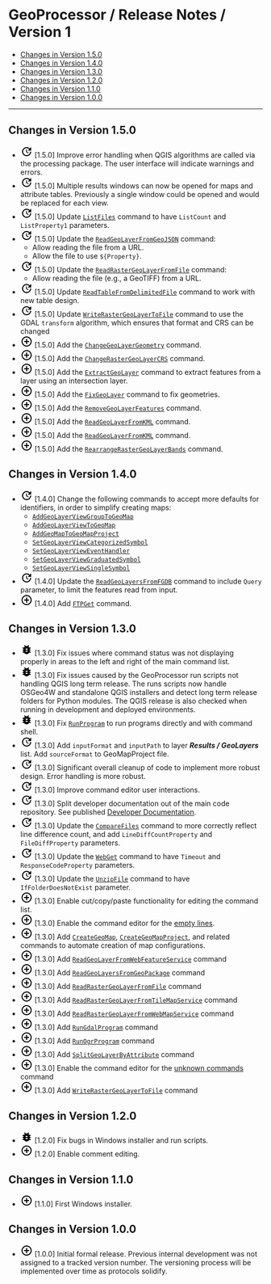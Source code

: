 # GeoProcessor / Release Notes / Version 1 #

* [Changes in Version 1.5.0](#changes-in-version-150)
* [Changes in Version 1.4.0](#changes-in-version-140)
* [Changes in Version 1.3.0](#changes-in-version-130)
* [Changes in Version 1.2.0](#changes-in-version-120)
* [Changes in Version 1.1.0](#changes-in-version-110)
* [Changes in Version 1.0.0](#changes-in-version-100)

----------

## Changes in Version 1.5.0 ##

* ![change](change.png) [1.5.0] Improve error handling when QGIS algorithms are called via the processing package.
  The user interface will indicate warnings and errors.
* ![change](change.png) [1.5.0] Multiple results windows can now be opened for maps and attribute tables.
  Previously a single window could be opened and would be replaced for each view.
* ![change](change.png) [1.5.0] Update [`ListFiles`](../command-ref/ListFiles/ListFiles.md)
  command to have `ListCount` and `ListProperty1` parameters.
* ![change](change.png) [1.5.0] Update the [`ReadGeoLayerFromGeoJSON`](../command-ref/ReadGeoLayerFromGeoJSON/ReadGeoLayerFromGeoJSON.md) command:
    + Allow reading the file from a URL.
    + Allow the file to use `${Property}`.
* ![change](change.png) [1.5.0] Update the [`ReadRasterGeoLayerFromFile`](../command-ref/ReadRasterGeoLayerFromFile/ReadRasterGeoLayerFromFile.md) command:
    + Allow reading the file (e.g., a GeoTIFF) from a URL.
* ![change](change.png) [1.5.0] Update [`ReadTableFromDelimitedFile`](../command-ref/ReadTableFromDelimitedFile/ReadTableFromDelimitedFile.md)
  command to work with new table design.
* ![change](change.png) [1.5.0] Update [`WriteRasterGeoLayerToFile`](../command-ref/WriteRasterGeoLayerToFile/WriteRasterGeoLayerToFile.md)
  command to use the GDAL `transform` algorithm, which ensures that format and CRS can be changed
* ![new](new.png) [1.5.0] Add the [`ChangeGeoLayerGeometry`](../command-ref/ChangeGeoLayerGeometry/ChangeGeoLayerGeometry.md) command.
* ![new](new.png) [1.5.0] Add the [`ChangeRasterGeoLayerCRS`](../command-ref/ChangeRasterGeoLayerCRS/ChangeRasterGeoLayerCRS.md) command.
* ![new](new.png) [1.5.0] Add the [`ExtractGeoLayer`](../command-ref/ExtractGeoLayer/ExtractGeoLayer.md) command to extract features from a layer using an intersection layer.
* ![new](new.png) [1.5.0] Add the [`FixGeoLayer`](../command-ref/FixGeoLayer/FixGeoLayer.md) command to fix geometries.
* ![new](new.png) [1.5.0] Add the [`RemoveGeoLayerFeatures`](../command-ref/RemoveGeoLayerFeatures/RemoveGeoLayerFeatures.md) command.
* ![new](new.png) [1.5.0] Add the [`ReadGeoLayerFromKML`](../command-ref/ReadGeoLayerFromKML/ReadGeoLayerFromKML.md) command.
* ![new](new.png) [1.5.0] Add the [`ReadGeoLayerFromKML`](../command-ref/ReadGeoLayerFromKML/ReadGeoLayerFromKML.md) command.
* ![new](new.png) [1.5.0] Add the [`RearrangeRasterGeoLayerBands`](../command-ref/RearrangeRasterGeoLayerBands/RearrangeRasterGeoLayerBands.md) command.

## Changes in Version 1.4.0 ##

* ![change](change.png) [1.4.0] Change the following commands to accept more defaults for identifiers,
  in order to simplify creating maps:
    + [`AddGeoLayerViewGroupToGeoMap`](../command-ref/AddGeoLayerViewGroupToGeoMap/AddGeoLayerViewGroupToGeoMap.md)
    + [`AddGeoLayerViewToGeoMap`](../command-ref/AddGeoLayerViewToGeoMap/AddGeoLayerViewToGeoMap.md)
    + [`AddGeoMapToGeoMapProject`](../command-ref/AddGeoMapToGeoMapProject/AddGeoMapToGeoMapProject.md)
    + [`SetGeoLayerViewCategorizedSymbol`](../command-ref/SetGeoLayerViewCategorizedSymbol/SetGeoLayerViewCategorizedSymbol.md)
    + [`SetGeoLayerViewEventHandler`](../command-ref/SetGeoLayerViewEventHandler/SetGeoLayerViewEventHandler.md)
    + [`SetGeoLayerViewGraduatedSymbol`](../command-ref/SetGeoLayerViewGraduatedSymbol/SetGeoLayerViewGraduatedSymbol.md)
    + [`SetGeoLayerViewSingleSymbol`](../command-ref/SetGeoLayerViewSingleSymbol/SetGeoLayerViewSingleSymbol.md)
* ![change](change.png) [1.4.0] Update the
  [`ReadGeoLayersFromFGDB`](../command-ref/ReadGeoLayersFromFGDB/ReadGeoLayersFromFGDB.md) command
  to include `Query` parameter, to limit the features read from input.
* ![new](new.png) [1.4.0] Add [`FTPGet`](../command-ref/FTPGet/FTPGet.md) command.

## Changes in Version 1.3.0 ##

* ![bug](bug.png) [1.3.0] Fix issues where command status was not displaying properly in
  areas to the left and right of the main command list.
* ![bug](bug.png) [1.3.0] Fix issues caused by the GeoProcessor run scripts not handling QGIS long term release.
  The runs scripts now handle OSGeo4W and standalone QGIS installers and detect long term release folders
  for Python modules.  The QGIS release is also checked when running in development and deployed environments.
* ![bug](bug.png) [1.3.0] Fix [`RunProgram`](../command-ref/RunProgram/RunProgram.md) to run programs
  directly and with command shell.
* ![change](change.png) [1.3.0] Add `inputFormat` and `inputPath` to layer ***Results / GeoLayers*** list.
  Add `sourceFormat` to GeoMapProject file.
* ![change](change.png) [1.3.0] Significant overall cleanup of code to implement more robust design.
  Error handling is more robust.
* ![change](change.png) [1.3.0] Improve command editor user interactions.
* ![change](change.png) [1.3.0] Split developer documentation out of the main code repository.
  See published [Developer Documentation](http://software.openwaterfoundation.org/geoprocessor/latest/doc-dev/).
* ![change](change.png) [1.3.0] Update the [`CompareFiles`](../command-ref/CompareFiles/CompareFiles.md)
  command to more correctly reflect line difference count,
  and add `LineDiffCountProperty` and `FileDiffProperty` parameters.
* ![change](change.png) [1.3.0] Update the [`WebGet`](../command-ref/WebGet/WebGet.md) command to have
  `Timeout` and `ResponseCodeProperty` parameters.
* ![change](change.png) [1.3.0] Update the [`UnzipFile`](../command-ref/UnzipFile/UnzipFile.md) command to have
  `IfFolderDoesNotExist` parameter.
* ![new](new.png) [1.3.0] Enable cut/copy/paste functionality for editing the command list.
* ![new](new.png) [1.3.0] Enable the command editor for the [empty lines](../command-ref/Blank/Blank.md).
* ![new](new.png) [1.3.0] Add [`CreateGeoMap`](../command-ref/CreateGeoMap/CreateGeoMap.md),
  [`CreateGeoMapProject`](../command-ref/CreateGeoMapProject/CreateGeoMapProject.md), and related commands
  to automate creation of map configurations.
* ![new](new.png) [1.3.0] Add [`ReadGeoLayerFromWebFeatureService`](../command-ref/ReadGeoLayerFromWebFeatureService/ReadGeoLayerFromWebFeatureService.md) command
* ![new](new.png) [1.3.0] Add [`ReadGeoLayersFromGeoPackage`](../command-ref/ReadGeoLayersFromGeoPackage/ReadGeoLayersFromGeoPackage.md) command
* ![new](new.png) [1.3.0] Add [`ReadRasterGeoLayerFromFile`](../command-ref/ReadRasterGeoLayerFromFile/ReadRasterGeoLayerFromFile.md) command
* ![new](new.png) [1.3.0] Add [`ReadRasterGeoLayerFromTileMapService`](../command-ref/ReadRasterGeoLayerFromTileMapService/ReadRasterGeoLayerFromTileMapService.md) command
* ![new](new.png) [1.3.0] Add [`ReadRasterGeoLayerFromWebMapService`](../command-ref/ReadRasterGeoLayerFromWebMapService/ReadRasterGeoLayerFromWebMapService.md) command
* ![new](new.png) [1.3.0] Add [`RunGdalProgram`](../command-ref/RunGdalProgram/RunGdalProgram.md) command
* ![new](new.png) [1.3.0] Add [`RunOgrProgram`](../command-ref/RunOgrProgram/RunOgrProgram.md) command
* ![new](new.png) [1.3.0] Add [`SplitGeoLayerByAttribute`](../command-ref/SplitGeoLayerByAttribute/SplitGeoLayerByAttribute.md) command
* ![new](new.png) [1.3.0] Enable the command editor for the [unknown commands](../command-ref/UnknownCommand/UnknownCommand.md) command
* ![new](new.png) [1.3.0] Add [`WriteRasterGeoLayerToFile`](../command-ref/WriteRasterGeoLayerToFile/WriteRasterGeoLayerToFile.md) command

## Changes in Version 1.2.0 ##

* ![new](bug.png) [1.2.0] Fix bugs in Windows installer and run scripts.
* ![new](new.png) [1.2.0] Enable comment editing.

## Changes in Version 1.1.0 ##

* ![new](new.png) [1.1.0] First Windows installer.

## Changes in Version 1.0.0 ##

* ![new](new.png) [1.0.0] Initial formal release.
  Previous internal development was not assigned to a tracked version number.
  The versioning process will be implemented over time as protocols solidify.
